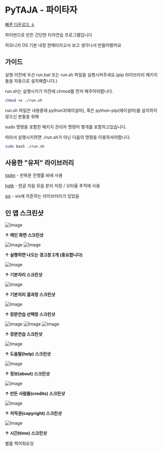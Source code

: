 # PyTAJA - 파이타자
[빠른 다운로드 ↓](https://github.com/usercruser/pytaja/archive/refs/heads/main.zip)

파이썬으로 만든 간단한 타자연습 프로그램입니다

하모니카 OS 기본 내장 한메타자교사 보고 생각나서 만들어봤어요

## 가이드
실행 이전에 우선 run.bat 또는 run.sh 파일을 실행시켜주세요.(pip 라이브러리 패키지들을 자동으로 설치해줍니다.)

run.sh는 실행시키기 이전에 chmod를 먼저 해주어야합니다.
```zsh
chmod +x ./run.sh
```
run.sh 파일은 내용중에 python3(에이설마), 혹은 python-pip(에이설마)를 설치하지 않으신 분들을 위해

sudo 명령을 포함한 패키지 관리자 명령어 몇개를 포함하고있습니다.

따라서 실행시키려면 ./run.sh가 아닌 다음의 명령을 이용하셔야합니다.
```zsh
sudo bash ./run.sh
```

## 사용한 "유저" 라이브러리
[tqdm](https://github.com/tqdm/tqdm) - 반복문 진행률 바에 사용

[hgtk](https://github.com/bluedisk/hangul-toolkit) - 한글 자음 모음 분리 저장 / 오타율 추적에 사용

[six](https://github.com/benjaminp/six) - six에 의존하는 라이브러리가 있었음

## 인 앱 스크린샷
![Image](https://github.com/user-attachments/assets/c2411ebb-da8b-4ef2-aac6-4abe97c95c44)

**↑ 메인 화면 스크린샷**

![Image](https://github.com/user-attachments/assets/506c08bd-b66c-4237-8334-79581beb53b4)
![Image](https://github.com/user-attachments/assets/e2707d61-c432-4200-88c6-f703741a5761)

**↑ 실행하면 나오는 경고창 2개 (중요합니다)**

![Image](https://github.com/user-attachments/assets/7ccd2496-e00f-43bb-8ee1-c71ef92e6258)

**↑ 기본자리 스크린샷**

![Image](https://github.com/user-attachments/assets/89d8156b-b0b6-462d-b0c7-0b9e304d862e)

**↑ 기본자리 결과창 스크린샷**

![Image](https://github.com/user-attachments/assets/62cda774-4f09-43a4-adea-935b26a52387)

**↑ 장문연습 선택창 스크린샷**

![Image](https://github.com/user-attachments/assets/da4a4f92-b5d4-4fbe-8527-271c58e4081f)
![Image](https://github.com/user-attachments/assets/7c7e9469-ef87-4d20-b71c-c19f921eca64)
![Image](https://github.com/user-attachments/assets/4672a967-cc68-4691-bd27-f2cbad605f77)

**↑ 장문연습 스크린샷**

![Image](https://github.com/user-attachments/assets/ac751865-9bca-4fa2-8ff3-8b251a66ade6)

**↑ 도움말(help) 스크린샷**

![Image](https://github.com/user-attachments/assets/98db7153-9ccd-422d-b8d2-1ba096f49b7b)

**↑ 정보(about) 스크린샷**

![Image](https://github.com/user-attachments/assets/bade252f-2c0c-40a9-829c-26f80b29a655)

**↑ 만든 사람들(credits) 스크린샷**

![Image](https://github.com/user-attachments/assets/a87554ce-ac0c-453e-adc9-228c25185f36)

**↑ 저작권(copyright) 스크린샷**

![Image](https://github.com/user-attachments/assets/dcdcc146-b5a2-421d-b7a0-f8e44031a012)

**↑ 시간(time) 스크린샷**

별좀 찍어줘요잉

